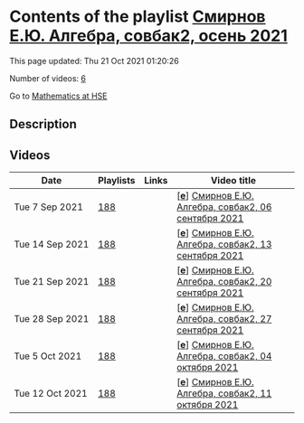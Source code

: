# Contents of the playlist [Смирнов Е.Ю. Алгебра, совбак2, осень 2021](https://www.youtube.com/playlist?list=PLq3E5oubNNoA3bdvFD38iT9hDLM22cmY1)

This page updated: Thu 21 Oct 2021 01:20:26

Number of videos: [6](#videos)

Go to [Mathematics at HSE](../README.md)

## Description



## Videos

|Date|Playlists|Links|Video title|
|---|---|---|---|
| Tue&nbsp;7&nbsp;Sep&nbsp;2021 | [188](../playlists/188 "Смирнов Е.Ю. Алгебра, совбак2, осень 2021") |  | [[**e**](https://studio.youtube.com/video/68_YBSV0O2M/edit "Edit")] [Смирнов Е.Ю. Алгебра, совбак2, 06 сентября 2021](https://www.youtube.com/watch?v=68_YBSV0O2M&list=PLq3E5oubNNoA3bdvFD38iT9hDLM22cmY1) |
| Tue&nbsp;14&nbsp;Sep&nbsp;2021 | [188](../playlists/188 "Смирнов Е.Ю. Алгебра, совбак2, осень 2021") |  | [[**e**](https://studio.youtube.com/video/52ZPFhzfYrg/edit "Edit")] [Смирнов Е.Ю. Алгебра, совбак2, 13 сентября 2021](https://www.youtube.com/watch?v=52ZPFhzfYrg&list=PLq3E5oubNNoA3bdvFD38iT9hDLM22cmY1) |
| Tue&nbsp;21&nbsp;Sep&nbsp;2021 | [188](../playlists/188 "Смирнов Е.Ю. Алгебра, совбак2, осень 2021") |  | [[**e**](https://studio.youtube.com/video/0R8XT0qhNMc/edit "Edit")] [Смирнов Е.Ю. Алгебра, совбак2, 20 сентября 2021](https://www.youtube.com/watch?v=0R8XT0qhNMc&list=PLq3E5oubNNoA3bdvFD38iT9hDLM22cmY1) |
| Tue&nbsp;28&nbsp;Sep&nbsp;2021 | [188](../playlists/188 "Смирнов Е.Ю. Алгебра, совбак2, осень 2021") |  | [[**e**](https://studio.youtube.com/video/wfRiDYwjS0M/edit "Edit")] [Смирнов Е.Ю. Алгебра, совбак2, 27 сентября 2021](https://www.youtube.com/watch?v=wfRiDYwjS0M&list=PLq3E5oubNNoA3bdvFD38iT9hDLM22cmY1) |
| Tue&nbsp;5&nbsp;Oct&nbsp;2021 | [188](../playlists/188 "Смирнов Е.Ю. Алгебра, совбак2, осень 2021") |  | [[**e**](https://studio.youtube.com/video/EN0roshejrw/edit "Edit")] [Смирнов Е.Ю. Алгебра, совбак2, 04 октября 2021](https://www.youtube.com/watch?v=EN0roshejrw&list=PLq3E5oubNNoA3bdvFD38iT9hDLM22cmY1) |
| Tue&nbsp;12&nbsp;Oct&nbsp;2021 | [188](../playlists/188 "Смирнов Е.Ю. Алгебра, совбак2, осень 2021") |  | [[**e**](https://studio.youtube.com/video/nB25ywCreZI/edit "Edit")] [Смирнов Е.Ю. Алгебра, совбак2, 11 октября 2021](https://www.youtube.com/watch?v=nB25ywCreZI&list=PLq3E5oubNNoA3bdvFD38iT9hDLM22cmY1) |
